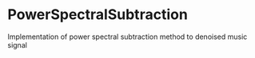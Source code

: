 # PowerSpectralSubtraction
Implementation of power spectral subtraction method to denoised music signal
